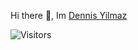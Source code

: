<div style="text-align: left"> 
  
  Hi there 👋, Im <a href="https://github.com/ByteLock">Dennis Yilmaz</a>
  
</div>

<div style="float: justify;">
  
  ![Visitors](https://komarev.com/ghpvc/?username=bytelock&color=blue)
  
</div>
                    

